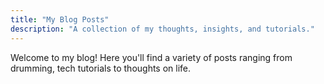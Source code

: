 ```yaml
---
title: "My Blog Posts"
description: "A collection of my thoughts, insights, and tutorials."
---
```


Welcome to my blog! Here you'll find a variety of posts ranging from drumming, tech tutorials to thoughts on life.

